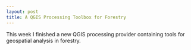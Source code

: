 ```yaml
---
layout: post
title: A QGIS Processing Toolbox for Forestry
---
```


This week I finished a new QGIS processing provider containing tools for geospatial analysis in forestry.  